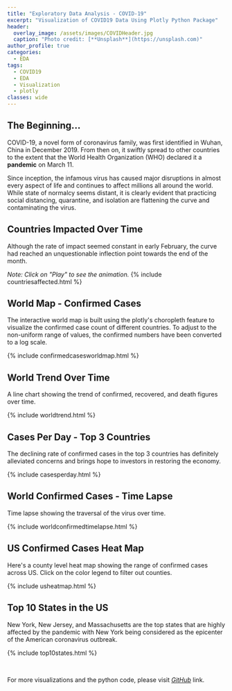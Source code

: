 ```yaml
---
title: "Exploratory Data Analysis - COVID-19"
excerpt: "Visualization of COVID19 Data Using Plotly Python Package"
header:
  overlay_image: /assets/images/COVIDHeader.jpg
  caption: "Photo credit: [**Unsplash**](https://unsplash.com)"
author_profile: true
categories:
  - EDA
tags:
  - COVID19
  - EDA
  - Visualization
  - plotly
classes: wide
---
```


## The Beginning...
COVID-19, a novel form of coronavirus family, was first identified in Wuhan, China in December 2019. From then on, it swiftly spread to other countries to the extent that the World Health Organization (WHO) declared it a **pandemic** on March 11.

Since inception, the infamous virus has caused major disruptions in almost every aspect of life and continues to affect millions all around the world. While state of normalcy seems distant, it is clearly evident that practicing social distancing, quarantine, and isolation are flattening the curve and contaminating the virus.   

## Countries Impacted Over Time
Although the rate of impact seemed constant in early February, the curve had reached an unquestionable inflection point towards the end of the month.

*Note: Click on "Play" to see the animation.*
{% include countriesaffected.html %}

## World Map - Confirmed Cases

The interactive world map is built using the plotly's choropleth feature to visualize the confirmed case count of different countries. To adjust to the non-uniform range of values, the confirmed numbers have been converted to a log scale.

{% include confirmedcasesworldmap.html %}

## World Trend Over Time

A line chart showing the trend of confirmed, recovered, and death figures over time.  

{% include worldtrend.html %}

## Cases Per Day - Top 3 Countries

The declining rate of confirmed cases in the top 3 countries has definitely alleviated concerns and brings hope to investors in restoring the economy.

{% include casesperday.html %}

## World Confirmed Cases - Time Lapse

Time lapse showing the traversal of the virus over time.

{% include worldconfirmedtimelapse.html %}

## US Confirmed Cases Heat Map

Here's a county level heat map showing the range of confirmed cases across US. Click on the color legend to filter out counties.

{% include usheatmap.html %}

## Top 10 States in the US
New York, New Jersey, and Massachusetts are the top states that are highly affected by the pandemic with New York being considered as the epicenter of the American coronavirus outbreak.

{% include top10states.html %}

<p>&nbsp;</p>

For more visualizations and the python code, please visit *[GitHub](https://github.com/jatinselmokar/COVID-19-Exploratory-Data-Analysis-Using-PyPlot)* link.


<!--
<p> Race chart of the trend - </p>

<div class="flourish-embed flourish-bar-chart-race" data-src="visualisation/1873703" data-url="https://flo.uri.sh/visualisation/1873703/embed"><script src="https://public.flourish.studio/resources/embed.js"></script></div> -->

